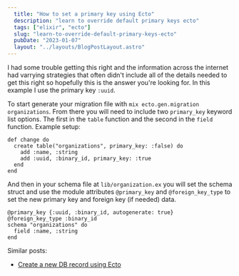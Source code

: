 ```yaml
---
  title: "How to set a primary key using Ecto"
  description: "learn to override default primary keys ecto"
  tags: ["elixir", "ecto"]
  slug: "learn-to-override-default-primary-keys-ecto"
  pubDate: "2023-01-07"
  layout: "../layouts/BlogPostLayout.astro"
---
```


I had some trouble getting this right and the information across the internet had varrying strategies that often didn't include all of the details needed to get this right so hopefully this is the answer you're looking for. In this example I use the primary key `:uuid`.

To start generate your migration file with `mix ecto.gen.migration organizations`. From there you will need to include two `primary_key` keyword list options. The first in the `table` function and the second in the `field` function. Example setup:

```
def change do
  create table("organizations", primary_key: :false) do
    add :name, :string
    add :uuid, :binary_id, primary_key: :true
  end
end
```

And then in your schema file at `lib/organization.ex` you will set the schema struct and use the module attributes `@primary_key` and `@foreign_key_type` to set the new primary key and foreign key (if needed) data.
```
@primary_key {:uuid, :binary_id, autogenerate: true}
@foreign_key_type :binary_id
schema "organizations" do
  field :name, :string
end
```

Similar posts:
- [Create a new DB record using Ecto](https://tinytechtuts.com/2023-create-db-record-ecto/)
